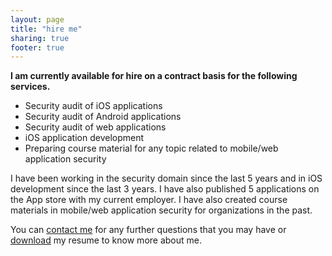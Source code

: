 ```yaml
---
layout: page
title: "hire me"
sharing: true
footer: true
---
```


<b>I am currently available for hire on a contract basis for the following services.</b>


<ul>
	<li>Security audit of iOS applications </li>
	<li>Security audit of Android applications</li>
	<li>Security audit of web applications</li>
	<li>iOS application development</li>
	<li>Preparing course material for any topic related to mobile/web application security</li>
</ul>

I have been working in the security domain since the last 5 years and in iOS development since the last 3 years. I have also published 5 applications on the App store with my current employer. I have also created course materials in mobile/web application security for organizations in the past.

You can <a href="mailto:prateek.searchingeye@gmail.com?Subject=Hello%20Prateek!">contact me</a> for any further questions that you may have or <a href="/resume/PRATEEK_GIANCHANDANI.pdf" target="_blank">download</a> my resume to know more about me. 

